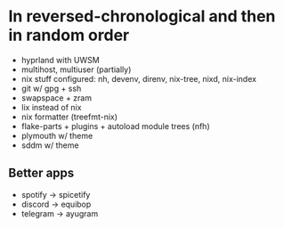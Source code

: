 # In reversed-chronological and then in random order

* hyprland with UWSM
* multihost, multiuser (partially)
* nix stuff configured: nh, devenv, direnv, nix-tree, nixd, nix-index
* git w/ gpg + ssh
* swapspace + zram
* lix instead of nix
* nix formatter (treefmt-nix)
* flake-parts + plugins + autoload module trees (nfh)
* plymouth w/ theme
* sddm w/ theme

## Better apps

* spotify -> spicetify
* discord -> equibop
* telegram -> ayugram

